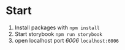 Start
===

1. Install packages with `npm install`
1. Start storybook `npm run storybook`
1. open localhost port *6006* `localhost:6006`

